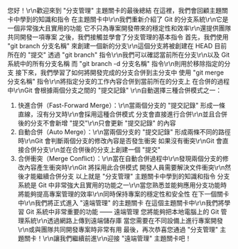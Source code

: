 您好！\r\n歡迎來到 "分支管理" 主題關卡的最後總結
在這裡，我們會回顧主題關卡中學到的知識和指令
在主題關卡中\r\n我們重新介紹了 Git 的分支系統\r\n它是一個非常強大且實用的功能
它不只為專案開發帶來的穩定性和效率\r\n還提供團隊共同開發一項專案
之後，我們接觸並學會了分支管理的基本指令
首先，我們使用 "git branch 分支名稱" 來創建一個新的分支\r\n這個分支將被創建在 HEAD 目前所在的 "提交"
透過 "git branch" 指令\r\n我們可以確認當前所在分支\r\n以及 Git 系統中的所有分支名稱
而 "git branch -d 分支名稱" 指令\r\n則用於移除指定的分支
接下來，我們學習了如何將開發完成的分支合併到主分支中
使用 "git merge 分支名稱" 指令\r\n將指定分支的工作內容合併到當前所在的分支上
在合併的過程中\r\nGit 會根據兩個分支之間的 "提交記錄" \r\n自動選擇三種合併模式之一：
1. 快進合併（Fast-Forward Merge）：\r\n當兩個分支的 "提交記錄" 形成一條直線，沒有分叉時\r\n會採用這種合併模式
分支會直接進行合併\r\n並且合併後的分支不會新增 "提交"\r\n只會更新 "提交記錄" 的內容
2. 自動合併（Auto Merge）：\r\n當兩個分支的 "提交記錄" 形成兩條不同的路徑時\r\nGit 會判斷兩個分支的修改內容是否發生衝突
如果沒有衝突\r\nGit 會直接合併分支\r\n並在合併後的分支上創建一個 "提交"
3. 合併衝突（Merge Conflict）：\r\n當在自動合併過程中\r\n發現兩個分支的修改內容產生衝突時\r\nGit 將採用此合併模式
開發人員需要解決文件衝突\r\n然後才能繼續合併分支
以上就是 "分支管理" 主題關卡中學到的知識和指令
分支系統是 Git 中非常強大且實用的功能之一\r\n當您熟悉並能夠應用分支功能時
將能夠提高專案管理的效率\r\n同時保持專案的穩定性和安全性
在下一個關卡中\r\n我們將正式進入 "遠端管理" 的主題關卡
在這個主題關卡中\r\n我們將學習 Git 系統中非常重要的功能 —— 遠端管理
您將能夠把本地電腦上的 Git 管理系統\r\n透過網路上傳到遠端儲存庫
當您需要在不同設備上進行專案開發\r\n或與團隊共同開發專案時非常有用
最後，再次恭喜您通過 "分支管理" 主題關卡！\r\n讓我們繼續前進\r\n迎接 "遠端管理" 主題關卡吧！